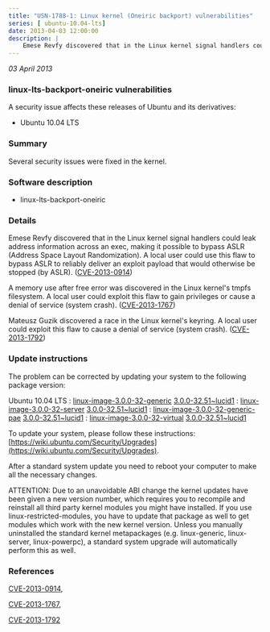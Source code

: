 ```yaml
---
title: "USN-1788-1: Linux kernel (Oneiric backport) vulnerabilities"
series: [ ubuntu-10.04-lts]
date: 2013-04-03 12:00:00
description: |
    Emese Revfy discovered that in the Linux kernel signal handlers could leak address information across an exec, making it possible to bypass ASLR (Address Space Layout Randomization). A local user could use this flaw to bypass ASLR to reliably deliver an exploit payload that would otherwise be stopped (by ASLR). ([CVE-2013-0914](http://people.ubuntu.com/~ubuntu-security/cve/CVE-2013-0914))
--- 
```

 
 

*03 April 2013*

### linux-lts-backport-oneiric vulnerabilities

A security issue affects these releases of Ubuntu and its derivatives:

* Ubuntu 10.04 LTS

### Summary

Several security issues were fixed in the kernel. 

### Software description

* linux-lts-backport-oneiric 

### Details

Emese Revfy discovered that in the Linux kernel signal handlers could leak address information across an exec, making it possible to bypass ASLR (Address Space Layout Randomization). A local user could use this flaw to bypass ASLR to reliably deliver an exploit payload that would otherwise be stopped (by ASLR). ([CVE-2013-0914](http://people.ubuntu.com/~ubuntu-security/cve/CVE-2013-0914))

A memory use after free error was discovered in the Linux kernel&#39;s tmpfs filesystem. A local user could exploit this flaw to gain privileges or cause a denial of service (system crash). ([CVE-2013-1767](http://people.ubuntu.com/~ubuntu-security/cve/CVE-2013-1767))

Mateusz Guzik discovered a race in the Linux kernel&#39;s keyring. A local user could exploit this flaw to cause a denial of service (system crash). ([CVE-2013-1792](http://people.ubuntu.com/~ubuntu-security/cve/CVE-2013-1792)) 

### Update instructions

The problem can be corrected by updating your system to the following package version:

Ubuntu 10.04 LTS
 : [linux-image-3.0.0-32-generic](https://launchpad.net/ubuntu/+source/linux-lts-backport-oneiric) <span> [3.0.0-32.51~lucid1](https://launchpad.net/ubuntu/+source/linux-lts-backport-oneiric/3.0.0-32.51~lucid1) </span> 
 : [linux-image-3.0.0-32-server](https://launchpad.net/ubuntu/+source/linux-lts-backport-oneiric) <span> [3.0.0-32.51~lucid1](https://launchpad.net/ubuntu/+source/linux-lts-backport-oneiric/3.0.0-32.51~lucid1) </span> 
 : [linux-image-3.0.0-32-generic-pae](https://launchpad.net/ubuntu/+source/linux-lts-backport-oneiric) <span> [3.0.0-32.51~lucid1](https://launchpad.net/ubuntu/+source/linux-lts-backport-oneiric/3.0.0-32.51~lucid1) </span> 
 : [linux-image-3.0.0-32-virtual](https://launchpad.net/ubuntu/+source/linux-lts-backport-oneiric) <span> [3.0.0-32.51~lucid1](https://launchpad.net/ubuntu/+source/linux-lts-backport-oneiric/3.0.0-32.51~lucid1) </span> 

To update your system, please follow these instructions: [https://wiki.ubuntu.com/Security/Upgrades](https://wiki.ubuntu.com/Security/Upgrades).

After a standard system update you need to reboot your computer to make all the necessary changes.

ATTENTION: Due to an unavoidable ABI change the kernel updates have been given a new version number, which requires you to recompile and reinstall all third party kernel modules you might have installed. If you use linux-restricted-modules, you have to update that package as well to get modules which work with the new kernel version. Unless you manually uninstalled the standard kernel metapackages (e.g. linux-generic, linux-server, linux-powerpc), a standard system upgrade will automatically perform this as well. 

### References

 
 [CVE-2013-0914](http://people.ubuntu.com/~ubuntu-security/cve/CVE-2013-0914), 

 [CVE-2013-1767](http://people.ubuntu.com/~ubuntu-security/cve/CVE-2013-1767), 

 [CVE-2013-1792](http://people.ubuntu.com/~ubuntu-security/cve/CVE-2013-1792)
 

